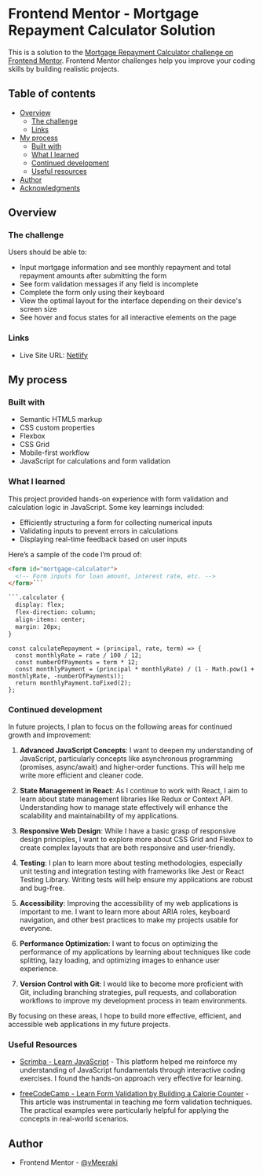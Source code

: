 
# Frontend Mentor - Mortgage Repayment Calculator Solution

This is a solution to the [Mortgage Repayment Calculator challenge on Frontend Mentor](https://www.frontendmentor.io/challenges/mortgage-repayment-calculator-Galx1LXK73). Frontend Mentor challenges help you improve your coding skills by building realistic projects.

## Table of contents

- [Overview](#overview)
  - [The challenge](#the-challenge)
  - [Links](#links)
- [My process](#my-process)
  - [Built with](#built-with)
  - [What I learned](#what-i-learned)
  - [Continued development](#continued-development)
  - [Useful resources](#useful-resources)
- [Author](#author)
- [Acknowledgments](#acknowledgments)

## Overview

### The challenge

Users should be able to:

- Input mortgage information and see monthly repayment and total repayment amounts after submitting the form
- See form validation messages if any field is incomplete
- Complete the form only using their keyboard
- View the optimal layout for the interface depending on their device's screen size
- See hover and focus states for all interactive elements on the page

### Links

- Live Site URL: [Netlify](https://mrc-fem.netlify.app)

## My process

### Built with

- Semantic HTML5 markup
- CSS custom properties
- Flexbox
- CSS Grid
- Mobile-first workflow
- JavaScript for calculations and form validation

### What I learned

This project provided hands-on experience with form validation and calculation logic in JavaScript. Some key learnings included:

- Efficiently structuring a form for collecting numerical inputs
- Validating inputs to prevent errors in calculations
- Displaying real-time feedback based on user inputs

Here’s a sample of the code I’m proud of:

```html
<form id="mortgage-calculator">
  <!-- Form inputs for loan amount, interest rate, etc. -->
</form>```

```.calculator {
  display: flex;
  flex-direction: column;
  align-items: center;
  margin: 20px;
}
```
```
const calculateRepayment = (principal, rate, term) => {
  const monthlyRate = rate / 100 / 12;
  const numberOfPayments = term * 12;
  const monthlyPayment = (principal * monthlyRate) / (1 - Math.pow(1 + monthlyRate, -numberOfPayments));
  return monthlyPayment.toFixed(2);
};

```
### Continued development

In future projects, I plan to focus on the following areas for continued growth and improvement:

1. **Advanced JavaScript Concepts**: I want to deepen my understanding of JavaScript, particularly concepts like asynchronous programming (promises, async/await) and higher-order functions. This will help me write more efficient and cleaner code.

2. **State Management in React**: As I continue to work with React, I aim to learn about state management libraries like Redux or Context API. Understanding how to manage state effectively will enhance the scalability and maintainability of my applications.

3. **Responsive Web Design**: While I have a basic grasp of responsive design principles, I want to explore more about CSS Grid and Flexbox to create complex layouts that are both responsive and user-friendly.

4. **Testing**: I plan to learn more about testing methodologies, especially unit testing and integration testing with frameworks like Jest or React Testing Library. Writing tests will help ensure my applications are robust and bug-free.

5. **Accessibility**: Improving the accessibility of my web applications is important to me. I want to learn more about ARIA roles, keyboard navigation, and other best practices to make my projects usable for everyone.

6. **Performance Optimization**: I want to focus on optimizing the performance of my applications by learning about techniques like code splitting, lazy loading, and optimizing images to enhance user experience.

7. **Version Control with Git**: I would like to become more proficient with Git, including branching strategies, pull requests, and collaboration workflows to improve my development process in team environments.

By focusing on these areas, I hope to build more effective, efficient, and accessible web applications in my future projects.


### Useful Resources

- [Scrimba - Learn JavaScript](https://v2.scrimba.com/learn-javascript-c0) - This platform helped me reinforce my understanding of JavaScript fundamentals through interactive coding exercises. I found the hands-on approach very effective for learning.

- [freeCodeCamp - Learn Form Validation by Building a Calorie Counter](https://www.freecodecamp.org/learn/javascript-algorithms-and-data-structures-v8/learn-form-validation-by-building-a-calorie-counter/step-10) - This article was instrumental in teaching me form validation techniques. The practical examples were particularly helpful for applying the concepts in real-world scenarios.

## Author

- Frontend Mentor - [@yMeeraki](https://www.frontendmentor.io/profile/yMeeraki)